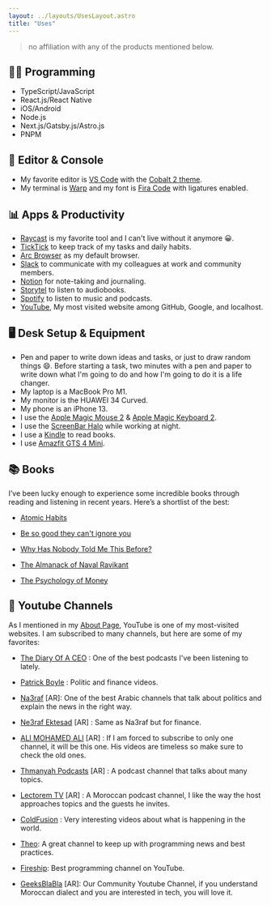 ```yaml
---
layout: ../layouts/UsesLayout.astro
title: "Uses"
---
```


> no affiliation with any of the products mentioned below.

## 👨‍💻 Programming

- TypeScript/JavaScript
- React.js/React Native
- iOS/Android
- Node.js
- Next.js/Gatsby.js/Astro.js
- PNPM

## 🔨 Editor & Console

- My favorite editor is [VS Code](https://code.visualstudio.com/) with the [Cobalt 2 theme](https://github.com/wesbos/cobalt2-vscode).
- My terminal is [Warp](https://www.warp.dev/) and my font is [Fira Code](https://github.com/tonsky/FiraCode) with ligatures enabled.

## 📊 Apps & Productivity

- [Raycast](https://www.raycast.com/) is my favorite tool and I can't live without it anymore 😀.
- [TickTick](https://ticktick.com/) to keep track of my tasks and daily habits.
- [Arc Browser](https://arc.net/) as my default browser.
- [Slack](https://slack.com/) to communicate with my colleagues at work and community members.
- [Notion](https://notion.so/) for note-taking and journaling.
- [Storytel](https://www.storytel.com/) to listen to audiobooks.
- [Spotify](https://www.spotify.com/) to listen to music and podcasts.
- [YouTube](https://www.youtube.com/), My most visited website among GitHub, Google, and localhost.

## 🖥️ Desk Setup & Equipment

- Pen and paper to write down ideas and tasks, or just to draw random things 😄. Before starting a task, two minutes with a pen and paper to write down what I'm going to do and how I'm going to do it is a life changer.
- My laptop is a MacBook Pro M1.
- My monitor is the HUAWEI 34 Curved.
- My phone is an iPhone 13.
- I use the [Apple Magic Mouse 2](https://www.amazon.com/Apple-Magic-Mouse-Wireless-Rechargable/dp/B07BR94PPD/) & [Apple Magic Keyboard 2](https://www.amazon.com/Apple-Wireless-Keyboard-Silver-MLA22LL/dp/B01NABDNPH/).
- I use the [ScreenBar Halo](https://www.benq.eu/en-uk/lighting/monitor-light/screenbar-halo.html) while working at night.
- I use a [Kindle](https://www.amazon.com/Kindle-Now-with-Built-in-Front-Light/dp/B07978J597) to read books.
- I use [Amazfit GTS 4 Mini](https://www.amazon.fr/dp/B0B712FY2M?tag=electronixma-21).

## 📚 Books

I’ve been lucky enough to experience some incredible books through reading and listening in recent years. Here’s a shortlist of the best:

- [Atomic Habits](https://jamesclear.com/atomic-habits)

- [Be so good they can't ignore you](https://www.amazon.com/Good-They-Cant-Ignore-You/dp/1455509124)

- [Why Has Nobody Told Me This Before?](https://www.amazon.com/Why-Nobody-Told-This-Before/dp/0063227932)

- [The Almanack of Naval Ravikant](https://www.navalmanack.com/)

- [The Psychology of Money](https://www.amazon.com/Psychology-Money-Timeless-lessons-happiness/dp/0857197681)

## 🎥 Youtube Channels

As I mentioned in my [About Page](/about), YouTube is one of my most-visited websites. I am subscribed to many channels, but here are some of my favorites:

- [The Diary Of A CEO](https://www.youtube.com/@TheDiaryOfACEO) : One of the best podcasts I've been listening to lately.

- [Patrick Boyle](https://www.youtube.com/@PBoyle) : Politic and finance videos.

- [Na3raf](https://www.youtube.com/@Ne3rafChannel) [AR]: One of the best Arabic channels that talk about politics and explain the news in the right way.

- [Ne3raf Ektesad](https://www.youtube.com/@Ne3rafEktesad) [AR] : Same as Na3raf but for finance.

- [ALI MOHAMED ALI](https://www.youtube.com/@AliMuhammadAli) [AR] : If I am forced to subscribe to only one channel, it will be this one. His videos are timeless so make sure to check the old ones.

- [Thmanyah Podcasts](https://www.youtube.com/@thmanyahPodcasts) [AR] : A podcast channel that talks about many topics.

- [Lectorem TV](https://www.youtube.com/@lectorem) [AR] : A Moroccan podcast channel, I like the way the host approaches topics and the guests he invites.

- [ColdFusion](https://www.youtube.com/@ColdFusion) : Very interesting videos about what is happening in the world.

- [Theo](https://www.youtube.com/@t3dotgg): A great channel to keep up with programming news and best practices.

- [Fireship](https://www.youtube.com/@Fireship): Best programming channel on YouTube.

- [GeeksBlaBla](https://www.youtube.com/@GeeksBlaBla01) [AR]: Our Community Youtube Channel, if you understand Moroccan dialect and you are interested in tech, you will love it.
